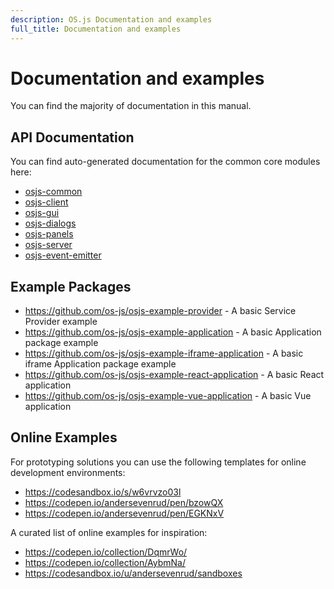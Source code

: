 ```yaml
---
description: OS.js Documentation and examples
full_title: Documentation and examples
---
```


# Documentation and examples

You can find the majority of documentation in this manual.

## API Documentation

You can find auto-generated documentation for the common core modules here:

* [osjs-common](https://manual.os-js.org/api/osjs-common/)
* [osjs-client](https://manual.os-js.org/api/osjs-client/)
* [osjs-gui](https://manual.os-js.org/api/osjs-gui/)
* [osjs-dialogs](https://manual.os-js.org/api/osjs-dialogs/)
* [osjs-panels](https://manual.os-js.org/api/osjs-panels/)
* [osjs-server](https://manual.os-js.org/api/osjs-server/)
* [osjs-event-emitter](https://manual.os-js.org/api/osjs-event-emitter/)

## Example Packages

* https://github.com/os-js/osjs-example-provider - A basic Service Provider example
* https://github.com/os-js/osjs-example-application - A basic Application package example
* https://github.com/os-js/osjs-example-iframe-application - A basic iframe Application package example
* https://github.com/os-js/osjs-example-react-application - A basic React application
* https://github.com/os-js/osjs-example-vue-application - A basic Vue application

## Online Examples

For prototyping solutions you can use the following templates for online development environments:

* https://codesandbox.io/s/w6vrvzo03l
* https://codepen.io/andersevenrud/pen/bzowQX
* https://codepen.io/andersevenrud/pen/EGKNxV

A curated list of online examples for inspiration:

* https://codepen.io/collection/DqmrWo/
* https://codepen.io/collection/AybmNa/
* https://codesandbox.io/u/andersevenrud/sandboxes
